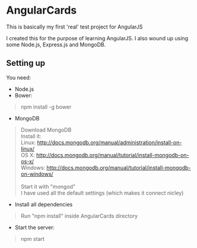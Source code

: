 # AngularCards
This is basically my first 'real' test project for AngularJS

I created this for the purpose of learning AngularJS. I also wound up using some Node.js, Express.js and MongoDB.

Setting up
-------------
You need:

* Node.js
* Bower:
> npm install -g bower

* MongoDB
> Download MongoDB <br>
> Install it: <br>
> Linux: http://docs.mongodb.org/manual/administration/install-on-linux/ <br>
> OS X: http://docs.mongodb.org/manual/tutorial/install-mongodb-on-os-x/ <br>
> Windows: http://docs.mongodb.org/manual/tutorial/install-mongodb-on-windows/ <br>
> <br>
> Start it with "mongod" <br>
> I have used all the default settings (which makes it connect nicley)

* Install all dependencies
> Run "npm install" inside AngularCards directory

* Start the server:
> npm start
